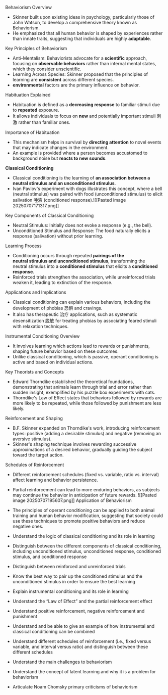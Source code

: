 

Behaviorism Overview
- Skinner built upon existing ideas in psychology, particularly those of John Watson, to develop a comprehensive theory known as Behaviorism.
- He emphasized that all human behavior is shaped by experiences rather than innate traits, suggesting that individuals are highly **adaptable**.

Key Principles of Behaviorism
- Anti-Mentalism: Behaviorists advocate for a **scientific** approach, focusing on **observable behaviors** rather than internal mental states, which they consider unscientific.
- Learning Across Species: Skinner proposed that the principles of learning are **consistent** across different species.
- **environmental** factors are the primary influence on behavior.

Habituation Explained
- Habituation is defined as a **decreasing response** to familiar stimuli due to **repeated** exposure.
- It allows individuals to focus on **new** and potentially important stimuli 刺激 rather than familiar ones.

Importance of Habituation
- This mechanism helps in survival by **directing attention** to novel events that may indicate changes in the environment.
- An example is provided where a person becomes accustomed to background noise but **reacts to new sounds**.

**Classical Conditioning**
- Classical conditioning is the learning of **an association between a neutral stimulus and an unconditioned stimulus**.
- Ivan Pavlov's experiment with dogs illustrates this concept, where a bell (neutral stimulus) was paired with food (unconditioned stimulus) to elicit salivation 唾液 (conditioned response).![[Pasted image 20250707171317.png]]

Key Components of Classical Conditioning
- Neutral Stimulus: Initially does not evoke a response (e.g., the bell).
- Unconditioned Stimulus and Response: The food naturally elicits a response (salivation) without prior learning.

Learning Process
- Conditioning occurs through repeated **pairings of the neutral stimulus and unconditioned stimulus**, transforming the neutral stimulus into a **conditioned stimulus** that elicits a **conditioned response**.
- Reinforced trials strengthen the association, while unreinforced trials weaken it, leading to extinction of the response.

Applications and Implications
- Classical conditioning can explain various behaviors, including the development of phobias 恐惧 and cravings.
- It also has therapeutic 治疗 applications, such as systematic desensitization 脱敏 for treating phobias by associating feared stimuli with relaxation techniques.

Instrumental Conditioning Overview
- It involves learning which actions lead to rewards or punishments, shaping future behavior based on these outcomes.
- Unlike classical conditioning, which is passive, operant conditioning is active and based on individual actions.

Key Theorists and Concepts
- Edward Thorndike established the theoretical foundations, demonstrating that animals learn through trial and error rather than sudden insight, exemplified by his puzzle box experiments with cats.
- Thorndike's Law of Effect states that behaviors followed by rewards are more likely to be repeated, while those followed by punishment are less likely.

Reinforcement and Shaping
- B.F. Skinner expanded on Thorndike's work, introducing reinforcement types: positive (adding a desirable stimulus) and negative (removing an aversive stimulus).
- Skinner's shaping technique involves rewarding successive approximations of a desired behavior, gradually guiding the subject toward the target action.

Schedules of Reinforcement
- Different reinforcement schedules (fixed vs. variable, ratio vs. interval) affect learning and behavior persistence.
- Partial reinforcement can lead to more enduring behaviors, as subjects may continue the behavior in anticipation of future rewards.
![[Pasted image 20250707195607.png]]
Application of Behaviorism
- The principles of operant conditioning can be applied to both animal training and human behavior modification, suggesting that society could use these techniques to promote positive behaviors and reduce negative ones.


- Understand the logic of classical conditioning and its role in learning
- Distinguish between the different components of classical conditioning, including unconditioned stimulus, unconditioned response, conditioned stimulus, and conditioned response
- Distinguish between reinforced and unreinforced trials
- Know the best way to pair up the conditioned stimulus and the unconditioned stimulus in order to ensure the best learning
- Explain instrumental conditioning and its role in learning
- Understand the “Law of Effect” and the partial reinforcement effect
- Understand positive reinforcement, negative reinforcement and punishment
- Understand and be able to give an example of how instrumental and classical conditioning can be combined
- Understand different schedules of reinforcement (i.e., fixed versus variable, and interval versus ratio) and distinguish between these different schedules
- Understand the main challenges to behaviorism
- Understand the concept of latent learning and why it is a problem for behaviorism
- Articulate Noam Chomsky primary criticisms of behaviorism